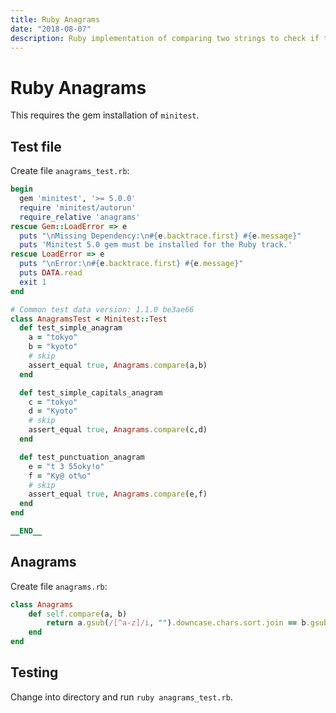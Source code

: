 ```yaml
---
title: Ruby Anagrams
date: "2018-08-07"
description: Ruby implementation of comparing two strings to check if they are anagrams.
---
```


# Ruby Anagrams

This requires the gem installation of `minitest`.

## Test file

Create file `anagrams_test.rb`:

```ruby
begin
  gem 'minitest', '>= 5.0.0'
  require 'minitest/autorun'
  require_relative 'anagrams'
rescue Gem::LoadError => e
  puts "\nMissing Dependency:\n#{e.backtrace.first} #{e.message}"
  puts 'Minitest 5.0 gem must be installed for the Ruby track.'
rescue LoadError => e
  puts "\nError:\n#{e.backtrace.first} #{e.message}"
  puts DATA.read
  exit 1
end

# Common test data version: 1.1.0 be3ae66
class AnagramsTest < Minitest::Test
  def test_simple_anagram
    a = "tokyo"
    b = "kyoto"
    # skip
    assert_equal true, Anagrams.compare(a,b)
  end

  def test_simple_capitals_anagram
    c = "tokyo"
    d = "Kyoto"
    # skip
    assert_equal true, Anagrams.compare(c,d)
  end

  def test_punctuation_anagram
    e = "t 3 55oky!o"
    f = "Ky@ ot%o"
    # skip
    assert_equal true, Anagrams.compare(e,f)
  end
end

__END__
```

## Anagrams

Create file `anagrams.rb`:

```ruby
class Anagrams
    def self.compare(a, b)
        return a.gsub(/[^a-z]/i, "").downcase.chars.sort.join == b.gsub(/[^a-z]/i, "").downcase.chars.sort.join
    end
end
```

## Testing

Change into directory and run `ruby anagrams_test.rb`.
